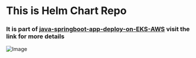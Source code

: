 # This is Helm Chart Repo 

### It is part of [java-springboot-app-deploy-on-EKS-AWS](https://github.com/Arvindkarwal/java-springboot-app-deploy-on-EKS-AWS.git) visit the link for more details




![Image](https://github.com/user-attachments/assets/33f067a8-342b-4ace-8461-98ed6637b21f)
